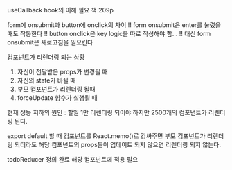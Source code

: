 useCallback hook의 이해 필요 책 209p

form에 onsubmit과 button에 onclick의 차이
!! form onsubmit은 enter를 눌렀을 때도 작동한다
!! button onclick은 key logic을 따로 작성해야 함...
!! 대신 form onsubmit은 새로고침을 일으킨다

컴포넌트가 리렌더링 되는 상황

1. 자신이 전달받은 props가 변경될 때
2. 자신의 state가 바뀔 때
3. 부모 컴포넌트가 리렌더링 될때
4. forceUpdate 함수가 실행될 때

현재 성능 저하의 원인 : 할일 1만 리렌더링 되어야 하지만 2500개의 컴포넌트가 리렌더링 된다.

export default 할 때 컴포넌트를 React.memo()로 감싸주면 부모 컴포넌트가 리렌더링 되더라도
해당 컴포넌트의 props들이 업데이트 되지 않으면 리렌더링 되지 않는다.

todoReducer 정의 완료 해당 컴포넌트에 적용 필요
